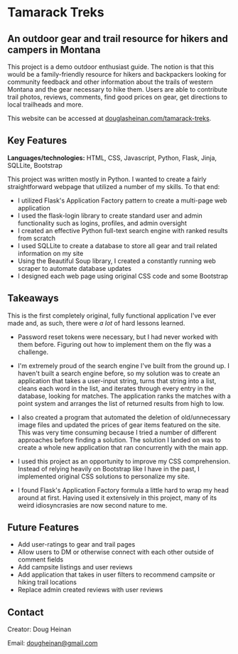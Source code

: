 # Tamarack Treks
## An outdoor gear and trail resource for hikers and campers in Montana

This project is a demo outdoor enthusiast guide. The notion is that this would be a family-friendly resource for hikers 
and backpackers looking for community feedback and other information about the trails of western Montana and the gear 
necessary to hike them. Users are able to contribute trail photos, reviews, comments, find good prices on gear, get directions to local 
trailheads and more.

This website can be accessed at [douglasheinan.com/tamarack-treks](http://douglasheinan.com/tamarack-treks).

## Key Features
**Languages/technologies:** HTML, CSS, Javascript, Python, Flask, Jinja, SQLLite, Bootstrap

This project was written mostly in Python. I wanted to create a fairly straightforward webpage that utilized a number
of my skills. To that end: 
* I utilized Flask's Application Factory pattern to create a multi-page web application
* I used the flask-login library to create standard user and admin functionality such as logins, profiles, and admin oversight
* I created an effective Python full-text search engine with ranked results from scratch
* I used SQLLite to create a database to store all gear and trail related information on my site
* Using the Beautiful Soup library, I created a constantly running web scraper to automate database updates
* I designed each web page using original CSS code and some Bootstrap

## Takeaways
This is the first completely original, fully functional application I've ever made and, as such, there were *a lot* of
hard lessons learned. 

* Password reset tokens were necessary, but I had never worked with them before. Figuring out how to implement them on 
the fly was a challenge.

* I'm extremely proud of the search engine I've built from the ground up. I haven't built a search engine before, so my 
solution was to create an application that takes a user-input string, turns that string into a list, cleans each word 
in the list, and iterates through every entry in the database, 
looking for matches. The application ranks the matches with a point system and arranges the list of returned results 
from high to low.

* I also created a program that automated the deletion of old/unnecessary image files and updated the prices of gear 
items featured on the site. This was very time consuming because I tried a number of different approaches before 
finding a solution. The solution I landed on was to create a whole new application that ran concurrently with the 
main app.

* I used this project as an opportunity to improve my CSS comprehension. Instead of relying heavily on Bootstrap like 
I have in the past, I implemented original CSS solutions to personalize my site. 

* I found Flask's Application Factory formula a little hard to wrap my head around at first. Having used it 
extensively in this project, many of its weird idiosyncrasies are now second nature to me.

## Future Features
* Add user-ratings to gear and trail pages
* Allow users to DM or otherwise connect with each other outside of comment fields
* Add campsite listings and user reviews
* Add application that takes in user filters to recommend campsite or hiking trail locations
* Replace admin created reviews with user reviews

## Contact
Creator: Doug Heinan

Email: dougheinan@gmail.com
